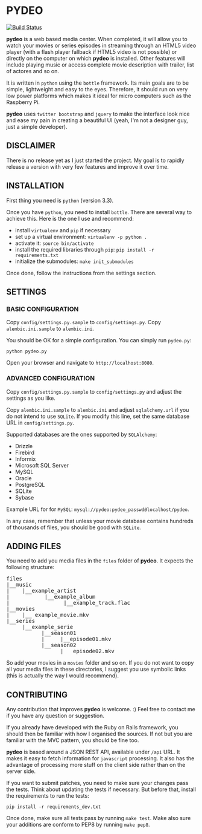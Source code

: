 # PYDEO

[![Build Status](https://travis-ci.org/Rolinh/pydeo.png?branch=master)](https://travis-ci.org/Rolinh/pydeo)

**pydeo** is a web based media center. When completed, it will allow you to
watch your movies or series episodes in streaming through an HTML5 video player
(with a flash player fallback if HTML5 video is not possible) or directly on the
computer on which **pydeo** is installed. Other features will include playing
music or access complete movie description with trailer, list of actores and so
on.

It is written in `python` using the `bottle` framework. Its main goals are to be
simple, lightweight and easy to the eyes. Therefore, it should run on very low
power platforms which makes it ideal for micro computers such as the Raspberry
Pi.

**pydeo** uses `twitter bootstrap` and `jquery` to make the interface look nice
and ease my pain in creating a beautiful UI (yeah, I'm not a designer guy, just
a simple developer).

## DISCLAIMER

There is no release yet as I just started the project. My goal is to rapidly
release a version with very few features and improve it over time.

## INSTALLATION

First thing you need is `python` (version 3.3).

Once you have `python`, you need to install `bottle`. There are several way to
achieve this. Here is the one I use and recommend:

* install `virtualenv` and `pip` if necessary
* set up a virtual environment: `virtualenv -p python .`
* activate it: `source bin/activate`
* install the required libraries through `pip`:
  `pip install -r requirements.txt`
* initialize the submodules: `make init_submodules`

Once done, follow the instructions from the settings section.

## SETTINGS

### BASIC CONFIGURATION

Copy `config/settings.py.sample` to `config/settings.py`.
Copy `alembic.ini.sample` to `alembic.ini`.

You should be OK for a simple configuration.
You can simply run `pydeo.py`:

    python pydeo.py

Open your browser and navigate to `http://localhost:8080`.

### ADVANCED CONFIGURATION

Copy `config/settings.py.sample` to `config/settings.py` and adjust the settings
as you like.

Copy `alembic.ini.sample` to `alembic.ini` and adjust `sqlalchemy.url` if you do
not intend to use `SQLite`. If you modify this line, set the same database URL
in `config/settings.py`.

Supported databases are the ones supported by `SQLAlchemy`:

* Drizzle
* Firebird
* Informix
* Microsoft SQL Server
* MySQL
* Oracle
* PostgreSQL
* SQLite
* Sybase

Example URL for for `MySQL`: `mysql://pydeo:pydeo_passwd@localhost/pydeo`.

In any case, remember that unless your movie database contains hundreds of
thousands of files, you should be good with `SQLite`.

## ADDING FILES

You need to add you media files in the `files` folder of **pydeo**. It expects
the following structure:
<pre>
files
|__music
|    |__example_artist
|           |__example_album
|                 |__example_track.flac
|__movies
|    |__ example_movie.mkv
|__series
     |__example_serie
           |__season01
           |     |__episode01.mkv
           |__season02
                 |__ episode02.mkv
</pre>

So add your movies in a `movies` folder and so on. If you do not want to copy
all your media files in these directories, I suggest you use symbolic links
(this is actually the way I would recommend).

## CONTRIBUTING

Any contribution that improves **pydeo** is welcome. :)
Feel free to contact me if you have any question or suggestion.

If you already have developed with the Ruby on Rails framework, you should then
be familiar with how I organised the sources. If not but you are familiar with
the MVC pattern, you should be fine too.

**pydeo** is based around a JSON REST API, available under `/api` URL. It makes
it easy to fetch information for `javascript` processing. It also has the
advantage of processing more stuff on the client side rather than on the server
side.

If you want to submit patches, you need to make sure your changes pass the
tests. Think about updating the tests if necessary. But before that, install the
requirements to run the tests:

    pip install -r requirements_dev.txt

Once done, make sure all tests pass by running `make test`.
Make also sure your additions are conform to PEP8 by running `make pep8`.
